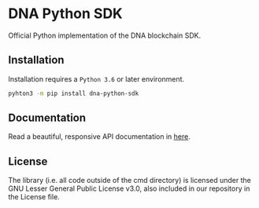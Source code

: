 # DNA Python SDK

Official Python implementation of the DNA blockchain SDK.

## Installation

Installation requires a `Python 3.6` or later environment.

```bash
pyhton3 -m pip install dna-python-sdk
```

## Documentation

Read a beautiful, responsive API documentation in [here](https://github.com/dnaproject/dna-python-sdk-docs/).

## License

The library (i.e. all code outside of the cmd directory) is licensed under the GNU Lesser General Public License v3.0, also included in our repository in the License file.
